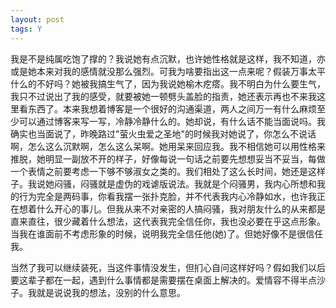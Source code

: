 ```yaml
---
layout: post
tags: Y
---
```


我是不是纯属吃饱了撑的？我说她有点沉默，也许她性格就是这样，我不知道，亦或是她本来对我的感情就没那么强烈。可我为啥要指出这一点来呢？假装万事太平什么的不好吗？她被我搞生气了，因为我说她榆木疙瘩。我不明白为什么要生气，我只不过说出了我的感受，就要被她一顿劈头盖脸的指责，她还表示再也不来我这里看东西了。本来我想着博客是一个很好的沟通渠道，两人之间万一有什么麻烦至少可以通过博客来写一写，冷静冷静什么的。她却说，有什么话不能当面说吗。我确实也当面说了，昨晚路过"萤火虫爱之圣地"的时候我对她说了，你怎么不说话啊，怎么这么沉默啊，怎么这么呆啊。她用呆来回应我。我不相信她可以用性格来推脱，她明显一副放不开的样子，好像每说一句话之前要先想想妥当不妥当，每做一个表情之前要考虑一下够不够淑女之类的。我们相处了这么长时间，她还是这样子。我说她闷骚，闷骚就是虚伪的戏谑版说法。我就是个闷骚男，我内心所想和我的行为完全是两码事，你看我摆一张扑克脸，并不代表我内心冷静如水，也许我正在想着什么开心的事儿。但我从来不对亲密的人搞闷骚，我对朋友什么的从来都是直来直往，很少藏着什么想法，这代表我完全信任你，我也没必要在乎这点形象。当我在谁面前不考虑形象的时候，说明我完全信任他(她)了。但她好像不是很信任我。

当然了我可以继续装死，当这件事情没发生，但扪心自问这样好吗？假如我们以后要这辈子都在一起，遇到什么事情都是需要摆在桌面上解决的。爱情容不得半点沙子。我就是说说我的想法，没别的什么意思。
